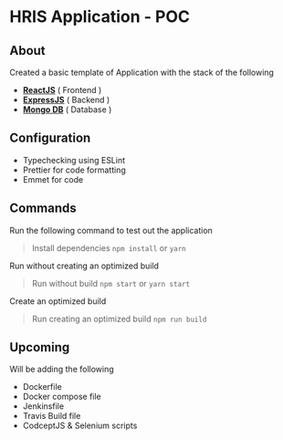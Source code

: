 # HRIS Application - POC

## About

Created a basic template of Application with the stack of the following

- [**ReactJS**](https://reactjs.org/) ( Frontend )
- [**ExpressJS**](https://expressjs.com/) ( Backend )
- [**Mongo DB**](https://www.mongodb.com/) ( Database )

## Configuration

* Typechecking using ESLint
* Prettier for code formatting
* Emmet for code

## Commands

Run the following command to test out the application

> Install dependencies `npm install` or `yarn`

Run without creating an optimized build
> Run without build `npm start` or `yarn start`

Create an optimized build
> Run creating an optimized build `npm run build`

## Upcoming

Will be adding the following

- Dockerfile
- Docker compose file
- Jenkinsfile
- Travis Build file
- CodceptJS & Selenium scripts
